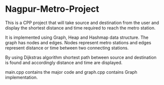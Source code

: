 # Nagpur-Metro-Project


This is a CPP project that will take source and destination from the user and display the shortest distance and time required to reach the metro station.

It is implemented using Graph, Heap and Hashmap data structure. The graph has nodes and edges. Nodes represent metro stations and edges represent distance or time between two connecting stations.

By using Dijkstras algorithm shortest path between source and destination is found and accordingly distance and time are displayed.

main.cpp contains the major code and graph.cpp contains Graph implementation.